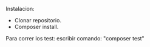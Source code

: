 Instalacion: 
- Clonar repositorio. 
- Composer install.

 Para correr los test: escribir comando: "composer test"
